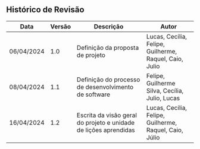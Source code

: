 ## Histórico de Revisão

| Data | Versão | Descrição | Autor |
| ---- | ------ | --------- | ----- |
|06/04/2024|1.0|Definição da proposta de projeto|Lucas, Cecília, Felipe, Guilherme, Raquel, Caio, Julio|
|08/04/2024|1.1|Definição do processo de desenvolvimento de software|Felipe, Guilherme Silva, Cecília, Julio, Lucas|
|16/04/2024|1.2|Escrita da visão geral do projeto e unidade de lições aprendidas|Lucas, Cecília, Felipe, Guilherme, Raquel, Caio, Júlio|

 